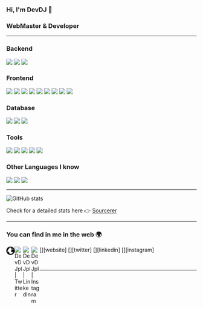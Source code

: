 ### Hi, I'm DevDJ 👋
### WebMaster & Developer


---


### Backend

<img src="https://img.shields.io/badge/-Node.js-3C873A?style=flat&logo=Node.js&logoColor=white">
<img src="https://img.shields.io/badge/-Express.js-787878?style=flat&logo=Express.js&logoColor=white">
<img src="https://img.shields.io/badge/-Progressive Web Apps-5A0FC8?style=flat">

### Frontend

<img src="https://img.shields.io/badge/-HTML5-E34F26?style=flat&logo=html5&logoColor=white">
<img src="https://img.shields.io/badge/-CSS3-1572B6?style=flat&logo=css3&logoColor=white">
<img src="https://img.shields.io/badge/-Sass-cc6699?style=flat&logo=sass&logoColor=ffffff">
<img src="https://img.shields.io/badge/-Bootstrap-563D7C?style=flat&logo=bootstrap&logoColor=white">
<img src="https://img.shields.io/badge/-JavaScript-eed718?style=flat&logo=javascript&logoColor=ffffff">
<img src="https://img.shields.io/badge/-React-000000?style=flat&logo=React&logoColor=00c8ff">
<img src="https://img.shields.io/badge/-Next.js-000000?style=flat&logo=Next.js&logoColor=00c8ff">
<img src="https://img.shields.io/badge/-Nuxt3-000000?style=flat&logo=Nuxt.js&logoColor=00c8ff">
<img src="https://img.shields.io/badge/-Vue-333333?style=flat&logo=Vue.js">

### Database

<img src="https://img.shields.io/badge/-MySQL-F29111?style=flat&logo=mysql&logoColor=FFFFFF">
<img src="https://img.shields.io/badge/-MongoDB-4DB33D?style=flat&logo=mongodb&logoColor=FFFFFF">
<img src="https://img.shields.io/badge/-Firebase-FFA611?style=flat&logo=firebase&logoColor=FFFFFF">

### Tools

<img src="http://img.shields.io/badge/-Git-F1502F?style=flat&logo=git&logoColor=FFFFFF">
<img src="http://img.shields.io/badge/-Github-000000?style=flat&logo=github&logoColor=FFFFFF">
<img src="http://img.shields.io/badge/-VS%20Code-007ACC?style=flat&logo=visual%20studio%20code&logoColor=white">
<img src="http://img.shields.io/badge/-Atom-a7dc96?style=flat&logo=atom&logoColor=white">
<img src="http://img.shields.io/badge/-Google%20Cloud%20Platform-4285F4?style=flat&logo=google%20cloud&logoColor=white">

### Other Languages I know
<img src="http://img.shields.io/badge/-Java-F89820?style=flat&logo=java&logoColor=white"> <img src="https://img.shields.io/badge/-C%20&%20C++-659ad2?style=flat&logo=c%2B%2B&logoColor=ffffff"> <img src="https://img.shields.io/badge/-Python-black?style=flat&logo=python&logoColor=white"> 

---


![GitHub stats](https://github-readme-stats.vercel.app/api?username=DevDJpl&show_icons=true&hide_border=true)

Check for a detailed stats here :point_right: [Sourcerer](https://sourcerer.io/DevDJpl)

---


### You can find in me in the web 🌍
[<img align="left" alt="DevDJpl" width="22px" src="https://raw.githubusercontent.com/iconic/open-iconic/master/svg/globe.svg" />][website]
[<img align="left" alt="DevDJpl | Twitter" width="22px" src="https://cdn.jsdelivr.net/npm/simple-icons@v3/icons/twitter.svg" />][twitter]
[<img align="left" alt="DevDJpl | LinkedIn" width="22px" src="https://cdn.jsdelivr.net/npm/simple-icons@v3/icons/linkedin.svg" />][linkedin]
[<img align="left" alt="DevDJpl | Instagram" width="22px" src="https://cdn.jsdelivr.net/npm/simple-icons@v3/icons/instagram.svg" />][instagram]

<br/>


---

<!--
**DevDJpl/DevDJpl** is a ✨ _special_ ✨ repository because its `README.md` (this file) appears on your GitHub profile.

Here are some ideas to get you started:

- 🔭 I’m currently working on ...
- 🌱 I’m currently learning ...
- 👯 I’m looking to collaborate on ...
- 🤔 I’m looking for help with ...
- 💬 Ask me about ...
- 📫 How to reach me: ...
- 😄 Pronouns: ...
- ⚡ Fun fact: ...
-->
